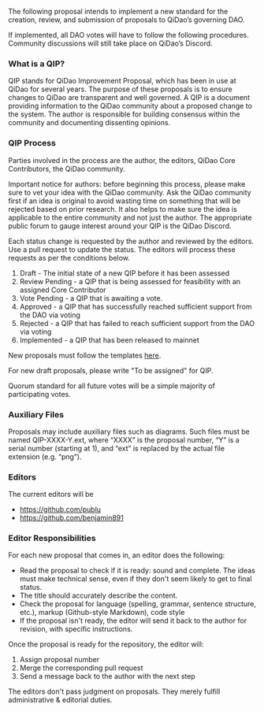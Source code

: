 The following proposal intends to implement a new standard for the creation, review, and submission of proposals to QiDao’s governing DAO.

If implemented, all DAO votes will have to follow the following procedures. Community discussions will still take place on QiDao’s Discord.

### What is a QIP?

QIP stands for QiDao Improvement Proposal, which has been in use at QiDao for several years. The purpose of these proposals is to ensure changes to QiDao are transparent and well governed. A QIP is a document providing information to the QiDao community about a proposed change to the system. The author is responsible for building consensus within the community and documenting dissenting opinions.

### QIP Process

Parties involved in the process are the author, the editors, QiDao Core Contributors, the QiDao community.

Important notice for authors: before beginning this process, please make sure to vet your idea with the QiDao community. Ask the QiDao community first if an idea is original to avoid wasting time on something that will be rejected based on prior research. It also helps to make sure the idea is applicable to the entire community and not just the author. The appropriate public forum to gauge interest around your QIP is the QiDao Discord.

Each status change is requested by the author and reviewed by the editors. Use a pull request to update the status. The editors will process these requests as per the conditions below.

1. Draft - The initial state of a new QIP before it has been assessed
2. Review Pending - a QIP that is being assessed for feasibility with an assigned Core Contributor
3. Vote Pending - a QIP that is awaiting a vote.
4. Approved - a QIP that has successfully reached sufficient support from the DAO via voting
5. Rejected - a QIP that has failed to reach sufficient support from the DAO via voting
6. Implemented - a QIP that has been released to mainnet

New proposals must follow the templates [here](https://github.com/publu/QIPs/tree/main/contents/Templates).

For new draft proposals, please write "To be assigned" for QIP.

Quorum standard for all future votes will be a simple majority of participating votes.

### Auxiliary Files

Proposals may include auxiliary files such as diagrams. Such files must be named QIP-XXXX-Y.ext, where “XXXX” is the proposal number, “Y” is a serial number (starting at 1), and “ext” is replaced by the actual file extension (e.g. “png”).

### Editors

The current editors will be

* https://github.com/publu
* https://github.com/benjamin891

### Editor Responsibilities

For each new proposal that comes in, an editor does the following:

* Read the proposal to check if it is ready: sound and complete. The ideas must make technical sense, even if they don't seem likely to get to final status.
* The title should accurately describe the content.
* Check the proposal for language (spelling, grammar, sentence structure, etc.), markup (Github-style Markdown), code style
* If the proposal isn't ready, the editor will send it back to the author for revision, with specific instructions.

Once the proposal is ready for the repository, the editor will:

1. Assign proposal number
2. Merge the corresponding pull request
3. Send a message back to the author with the next step

The editors don't pass judgment on proposals. They merely fulfill administrative & editorial duties.
